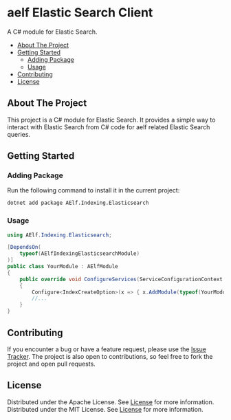 # aelf Elastic Search Client

A C# module for Elastic Search.

- [About The Project](#about-the-project)
- [Getting Started](#getting-started)
    - [Adding Package](#adding-package)
    - [Usage](#usage)
- [Contributing](#contributing)
- [License](#license)

## About The Project

This project is a C# module for Elastic Search. It provides a simple way to interact with Elastic Search from C# code for aelf related Elastic Search queries.

## Getting Started

### Adding Package

Run the following command to install it in the current project:

```sh
dotnet add package AElf.Indexing.Elasticsearch
```

### Usage

```csharp
using AElf.Indexing.Elasticsearch;

[DependsOn(
    typeof(AElfIndexingElasticsearchModule)
)]
public class YourModule : AElfModule
{
    public override void ConfigureServices(ServiceConfigurationContext context)
    {
        Configure<IndexCreateOption>(x => { x.AddModule(typeof(YourModule)); });
        //...
    }
}
```

## Contributing

If you encounter a bug or have a feature request, please use the [Issue Tracker](https://github.com/AElfProject/aelf-elastic-search-client/issues/new). The project is also open to contributions, so feel free to fork the project and open pull requests.

## License

Distributed under the Apache License. See [License](LICENSE) for more information.
Distributed under the MIT License. See [License](LICENSE) for more information.